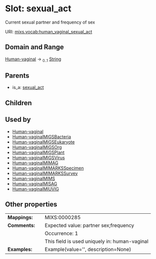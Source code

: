
# Slot: sexual_act


Current sexual partner and frequency of sex

URI: [mixs.vocab:human_vaginal_sexual_act](https://w3id.org/mixs/vocab/human_vaginal_sexual_act)


## Domain and Range

[Human-vaginal](Human-vaginal.md) &#8594;  <sub>0..1</sub> [String](types/String.md)

## Parents

 *  is_a: [sexual_act](sexual_act.md)

## Children


## Used by

 * [Human-vaginal](Human-vaginal.md)
 * [Human-vaginalMIGSBacteria](Human-vaginalMIGSBacteria.md)
 * [Human-vaginalMIGSEukaryote](Human-vaginalMIGSEukaryote.md)
 * [Human-vaginalMIGSOrg](Human-vaginalMIGSOrg.md)
 * [Human-vaginalMIGSPlant](Human-vaginalMIGSPlant.md)
 * [Human-vaginalMIGSVirus](Human-vaginalMIGSVirus.md)
 * [Human-vaginalMIMAG](Human-vaginalMIMAG.md)
 * [Human-vaginalMIMARKSSpecimen](Human-vaginalMIMARKSSpecimen.md)
 * [Human-vaginalMIMARKSSurvey](Human-vaginalMIMARKSSurvey.md)
 * [Human-vaginalMIMS](Human-vaginalMIMS.md)
 * [Human-vaginalMISAG](Human-vaginalMISAG.md)
 * [Human-vaginalMIUVIG](Human-vaginalMIUVIG.md)

## Other properties

|  |  |  |
| --- | --- | --- |
| **Mappings:** | | MIXS:0000285 |
| **Comments:** | | Expected value: partner sex;frequency |
|  | | Occurrence: 1 |
|  | | This field is used uniquely in: human-vaginal |
| **Examples:** | | Example(value='', description=None) |

